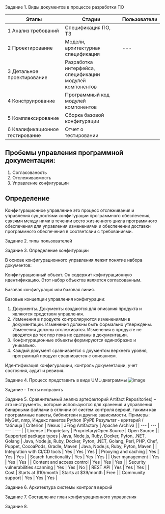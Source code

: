 Задание 1. Виды документов в процессе разработки ПО

| Этапы | Стадии | Пользователи |
| --- | --- | --- |
| 1 Анализ требований | Спецификация ПО, ТЗ | 
| 2 Проектирование | Модели, архитектурная спецификация | --- |
| 3 Детальное проектирование | Разработка интерфейса, спецификации модулей компонентов |
| 4 Конструирование | Программный код модулей компонентов |
| 5 Комплексирование | Сборка базовой конфигурации |
| 6 Квалификационное тестирование | Отчет о тестировании |

Пробемы управления программной документации:
-----------------------------------------------------------------------------
1. Согласованость
2. Отслеживаемость
3. Управление конфигурации

Определение
-----------------------------------
Конфигурационное управление это процесс отслеживания и управления сущностями конфигурации программного обеспечения, связями между ними в течении всего жизненного цикла программного обеспечения для управления изменениями и обеспечении доставки программного обеспечения в соответсвии с требованиями.
 
Задание 2. типы пользователей

Задание 3. Определение конфигурации

В основе конфигурационного управления лежит понятие набора документов: 

Конфигурационный объект. Он содержит кофигурационную идентификацию. Этот набор объектов является согласованным.

Базовая конфигурация или базовая линия.

Базовые концепции управления конфигурации:
1. Документы. Документы создаются для описания продукта и являются средством управления.
2. Изменения в продукте контролируются изменениями в документации. Изменения должны быть формально утверждены. Изменения должны отслеживатся. Изменения в продукте не вводятся до тех пор пока   не сделаны в документации.
3. Конфигурационные объекты формируются единобразно и уникально.
4. Каждый документ сравнивается с дкументом верхнего уровня, програмный продукт сравнивается с описанием.

Идентификация конфигурациии, контроль документации, учет состояния, аудит и ревизия.

Задание 4. Процесс представить в виде UML-диаграммы
![image](https://user-images.githubusercontent.com/65451923/230900375-94036da9-cfd6-42d3-abf7-5b9d40559fe0.png)

Задание - Тесты исправить

Задание 5. Сравнительный анализ артефакторий
Artifact Repositories) – это инструменты, которые используются для хранения и управления бинарными файлами в отличии от систем контроля версий, такими как программные пакеты, библиотеки и другие зависимости. Примеры: MyGet, nmp, Индекс пакетов Python (PyPI)
Результат - критерий /таблица
| Criterion | Nexus | JFrog Artifactory | Apache Archiva |
| --- | --- | --- | --- |
| License | Proprietary | Proprietary/Open Source | Open Source |
| Supported package types | Java, Node.js, Ruby, Docker, Pyton, .NET, Golang | Java, Node.js, Ruby, Docker, Pyton, .NET, Golang, Perl, PHP, Chef, Puppet, CocoaPods, Gradle, Maven | Java, Node.js, Ruby, Pyton, Maven |
| Integration with CI/CD tools | Yes | Yes | Yes |
| Proxying and caching | Yes | Yes | Yes |
| Search functionality | Yes | Yes | Yes |
| User management | Yes | Yes | Yes |
| Content and access control | Yes | Yes | Yes |
| Security vulnerabilities scanning | Yes | Yes | No |
| REST API | Yes | Yes | Yes |
| Cost | Starts at $10/month | Starts at $39/month | Free |
| Community support | Yes | Yes | Yes |

Задание 6. Архитектура системы контроля версий

Задание 7. Составление план конфигурационного управления

Задание 8.
